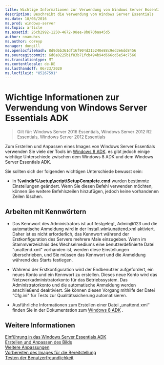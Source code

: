 ```yaml
---
title: Wichtige Informationen zur Verwendung von Windows Server Essentials ADK
description: Beschreibt die Verwendung von Windows Server Essentials
ms.date: 10/03/2016
ms.prod: windows-server
ms.topic: article
ms.assetid: 26cb2992-1250-4672-98ee-8b870baa45d5
author: nnamuhcs
ms.author: coreyp
manager: dongill
ms.openlocfilehash: 8d9d6b361df16f904d315240e88c9ed3e6dd8456
ms.sourcegitcommit: 6d6a0225b1f83b71fcb494b94d666cd5e54c7566
ms.translationtype: MT
ms.contentlocale: de-DE
ms.lasthandoff: 06/23/2020
ms.locfileid: "85267591"
---
```

# <a name="important-information-for-using-the-windows-server-essentials-adk"></a>Wichtige Informationen zur Verwendung von Windows Server Essentials ADK

>Gilt für: Windows Server 2016 Essentials, Windows Server 2012 R2 Essentials, Windows Server 2012 Essentials

Zum Erstellen und Anpassen eines Images von Windows Server Essentials verwenden Sie viele der Tools im [Windows 8 ADK](https://go.microsoft.com/fwlink/?LinkId=248647). es gibt jedoch einige wichtige Unterschiede zwischen dem Windows 8 ADK und dem Windows Server Essentials ADK.  
  
 Sie sollten sich der folgenden wichtigen Unterschiede bewusst sein:  
  
-   In **%windir%\setup\script\SetupComplete.cmd** wurden bestimmte Einstellungen geändert. Wenn Sie diesen Befehl verwenden möchten, können Sie weitere Befehlszeilen hinzufügen, jedoch keine vorhandenen Zeilen löschen.  
  
## <a name="working-with-passwords"></a>Arbeiten mit Kennwörtern  
  
-   Das Kennwort des Administrators ist auf festgelegt, Admin@123 und die automatische Anmeldung wird in der Install.wim\unattend.xml aktiviert. Daher ist es nicht erforderlich, das Kennwort während der Erstkonfiguration des Servers mehrere Male einzugeben. Wenn im Stammverzeichnis des Wechselmediums eine benutzerdefinierte Datei "unattend.xml" vorhanden ist, werden diese Einstellungen überschrieben, und Sie müssen das Kennwort und die Anmeldung während des Starts festlegen.  
  
-   Während der Erstkonfiguration wird der Endbenutzer aufgefordert, ein neues Konto und ein Kennwort zu erstellen. Dieses neue Konto wird das Netzwerkadministratorkonto für das Betriebssystem. Das Administratorkonto und die automatische Anmeldung werden anschließend deaktiviert. Sie können diesen Vorgang mithilfe der Datei "Cfg.ini" für Tests zur Qualitätssicherung automatisieren.  
  
-   Ausführliche Informationen zum Erstellen einer Datei „unattend.xml“ finden Sie in der Dokumentation zum [Windows 8 ADK](https://go.microsoft.com/fwlink/?LinkId=248694) .  
  
## <a name="see-also"></a>Weitere Informationen  

 [Einführung in das Windows Server Essentials ADK](Getting-Started-with-the-Windows-Server-Essentials-ADK.md)   
 [Erstellen und Anpassen des Bilds](Creating-and-Customizing-the-Image.md)   
 [Weitere Anpassungen](Additional-Customizations.md)   
 [Vorbereiten des Images für die Bereitstellung](Preparing-the-Image-for-Deployment.md)   
 [Testen der Benutzerfreundlichkeit](Testing-the-Customer-Experience.md)

